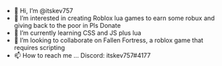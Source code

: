 - 👋 Hi, I’m @itskev757
- 👀 I’m interested in creating Roblox lua games to earn some robux and giving back to the poor in Pls Donate
- 🌱 I’m currently learning CSS and JS plus lua
- 💞️ I’m looking to collaborate on Fallen Fortress, a roblox game that requires scripting
- 📫 How to reach me ... Discord: itskev757#4177

<!---
itskev757/itskev757 is a ✨ special ✨ repository because its `README.md` (this file) appears on your GitHub profile.
You can click the Preview link to take a look at your changes.
--->
